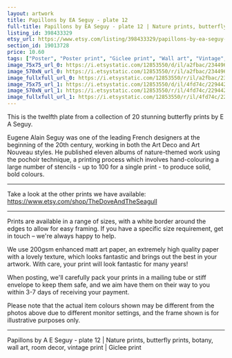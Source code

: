 ```yaml
---
layout: artwork
title: Papillons by EA Seguy - plate 12 
full-title: Papillons by EA Seguy - plate 12 | Nature prints, butterfly prints, botany, wall art, room decor, vintage print | Giclee print
listing_id: 398433329
etsy_url: https://www.etsy.com/listing/398433329/papillons-by-ea-seguy-plate-12-nature?utm_source=ds&utm_medium=api&utm_campaign=api
section_id: 19013728
price: 10.60
tags: ["Poster", "Poster print", "Giclee print", "Wall art", "Vintage", "Watercolour", "Nature", "Botanical art", "Wildlife", "Nature print", "Butterfly print", "Butterfly art", "Butterfly poster"]
image_75x75_url_0: https://i.etsystatic.com/12853550/d/il/a2fbac/2344961321/il_75x75.2344961321_cdmy.jpg?version=0
image_570xN_url_0: https://i.etsystatic.com/12853550/r/il/a2fbac/2344961321/il_570xN.2344961321_cdmy.jpg
image_fullxfull_url_0: https://i.etsystatic.com/12853550/r/il/a2fbac/2344961321/il_fullxfull.2344961321_cdmy.jpg
image_75x75_url_1: https://i.etsystatic.com/12853550/d/il/4fd74c/2294420002/il_75x75.2294420002_tj9c.jpg?version=0
image_570xN_url_1: https://i.etsystatic.com/12853550/r/il/4fd74c/2294420002/il_570xN.2294420002_tj9c.jpg
image_fullxfull_url_1: https://i.etsystatic.com/12853550/r/il/4fd74c/2294420002/il_fullxfull.2294420002_tj9c.jpg
---
```

This is the twelfth plate from a collection of 20 stunning butterfly prints by E A Seguy.

Eugene Alain Seguy was one of the leading French designers at the beginning of the 20th century, working in both the Art Deco and Art Nouveau styles. He published eleven albums of nature-themed work using the pochoir technique, a printing process which involves hand-colouring a large number of stencils - up to 100 for a single print -  to produce solid, bold colours.

---

Take a look at the other prints we have available: https://www.etsy.com/shop/TheDoveAndTheSeagull

---

Prints are available in a range of sizes, with a white border around the edges to allow for easy framing. If you have a specific size requirement, get in touch – we&#39;re always happy to help.

We use 200gsm enhanced matt art paper, an extremely high quality paper with a lovely texture, which looks fantastic and brings out the best in your artwork. With care, your print will look fantastic for many years!

When posting, we&#39;ll carefully pack your prints in a mailing tube or stiff envelope to keep them safe, and we aim have them on their way to you within 3-7 days of receiving your payment.

Please note that the actual item colours shown may be different from the photos above due to different monitor settings, and the frame shown is for illustrative purposes only.

---

Papillons by A E Seguy - plate 12 | Nature prints, butterfly prints, botany, wall art, room decor, vintage print | Giclee print
